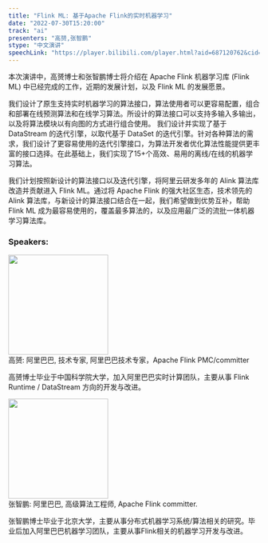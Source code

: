 ```yaml
---
title: "Flink ML: 基于Apache Flink的实时机器学习"
date: "2022-07-30T15:20:00"
track: "ai"
presenters: "高赟,张智鹏"
stype: "中文演讲"
speechLink: "https://player.bilibili.com/player.html?aid=687120762&cid=805878341&page=1"
---
```

本次演讲中，高赟博士和张智鹏博士将介绍在 Apache Flink 机器学习库 (Flink ML) 中已经完成的工作，近期的发展计划，以及 Flink ML 的发展愿景。

我们设计了原生支持实时机器学习的算法接口，算法使用者可以更容易配置，组合和部署在线预测算法和在线学习算法。所设计的算法接口可以支持多输入多输出，以及将算法模块以有向图的方式进行组合使用。 我们设计并实现了基于 DataStream 的迭代引擎，以取代基于 DataSet 的迭代引擎。针对各种算法的需求，我们设计了更容易使用的迭代引擎接口，为算法开发者优化算法性能提供更丰富的接口选择。在此基础上，我们实现了15+个高效、易用的离线/在线的机器学习算法。

我们计划按照新设计的算法接口以及迭代引擎，将阿里云研发多年的 Alink 算法库改造并贡献进入 Flink ML。通过将 Apache Flink 的强大社区生态，技术领先的 Alink 算法库，与新设计的算法接口结合在一起，我们希望做到优势互补，帮助 Flink ML 成为最容易使用的，覆盖最多算法的，以及应用最广泛的流批一体机器学习算法库。
 ### Speakers: 
 <img src="images/speaker/1145.png" width="200" /><br>高赟: 阿里巴巴, 技术专家, 阿里巴巴技术专家，Apache Flink PMC/committer

高赟博士毕业于中国科学院大学，加入阿里巴巴实时计算团队，主要从事 Flink Runtime / DataStream 方向的开发与改进。

 <img src="images/speaker/1145_2.png" width="200" /><br>张智鹏: 阿里巴巴, 高级算法工程师, Apache Flink committer.

张智鹏博士毕业于北京大学，主要从事分布式机器学习系统/算法相关的研究。毕业后加入阿里巴巴机器学习团队，主要从事Flink相关的机器学习开发与改进。

 